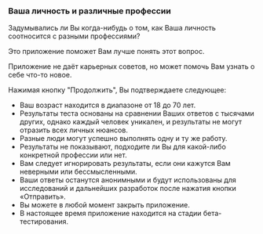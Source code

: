 ### Ваша личность и различные профессии
Задумывались ли Вы когда-нибудь о том, как Ваша личность соотносится с разными профессиями?

Это приложение поможет Вам лучше понять этот вопрос.

Приложение не даёт карьерных советов, но может помочь Вам узнать о себе что-то новое.

Нажимая кнопку "Продолжить", Вы подтверждаете следующее:

- Ваш возраст находится в диапазоне от 18 до 70 лет.
- Результаты теста основаны на сравнении Ваших ответов с тысячами других, однако каждый человек уникален, и результаты не могут отразить всех личных нюансов.
- Разные люди могут успешно выполнять одну и ту же работу.
- Результаты не показывают, подходите ли Вы для какой-либо конкретной профессии или нет.
- Вам следует игнорировать результаты, если они кажутся Вам неверными или бессмысленными.
- Ваши ответы останутся анонимными и будут использованы для исследований и дальнейших разработок после нажатия кнопки «Отправить».
- Вы можете в любой момент закрыть приложение.
- В настоящее время приложение находится на стадии бета-тестирования.